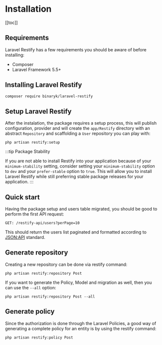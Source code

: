 # Installation

[[toc]]

## Requirements

Laravel Restify has a few requirements you should be aware of before installing:

- Composer
- Laravel Framework 5.5+

## Installing Laravel Restify

```bash
composer require binaryk/laravel-restify
```

## Setup Laravel Restify
After the instalation, the package requires a setup process, this will publish configuration, provider and will create the 
`app/Restify` directory with an abstract `Repository` and scaffolding a `User` repository you can play with:

```shell script
php artisan restify:setup
```

:::tip Package Stability

If you are not able to install Restify into your application because of your `minimum-stability` setting,
 consider setting your `minimum-stability` option to `dev` and your `prefer-stable` option to `true`. 
 This will allow you to install Laravel Restify while still preferring stable package 
 releases for your application.
:::

## Quick start

Having the package setup and users table migrated, you should be good to perform the first API request:

```http request
GET: /restify-api/users?perPage=10
```

This should return the users list paginated and formatted according to [JSON:API](https://jsonapi.org/format/) standard.

## Generate repository

Creating a new repository can be done via restify command: 

```shell script
php artisan restify:repository Post
```

If you want to generate the Policy, Model and migration as well, then you can use the `--all` option:

```shell script
php artisan restify:repository Post --all
```
## Generate policy 

Since the authorization is done through the Laravel Policies, a good way of generating a complete policy for an entity
is by using the restify command:

```shell script
php artisan restify:policy Post
```
